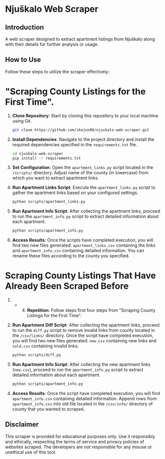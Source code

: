 # Njuškalo Web Scraper

## Introduction

A web scraper designed to extract apartment listings from Njuškalo along with their details for further analysis or usage.

## How to Use

Follow these steps to utilize the scraper effectively:

# "Scraping County Listings for the First Time".

1. **Clone Repository**: Start by cloning this repository to your local machine using Git.

    ```bash
    git clone https://github.com/ikojun00/njuskalo-web-scraper.git
    ```

2. **Install Dependencies**: Navigate to the project directory and install the required dependencies specified in the `requirements.txt` file.

    ```bash
    cd njuskalo-web-scraper
    pip install -r requirements.txt
    ```

3. **Set Configuration**: Open the `apartment_links.py` script located in the `/scripts/` directory. Adjust name of the county (in lowercase) from which you want to extract apartment links.

4. **Run Apartment Links Script**: Execute the `apartment_links.py` script to gather the apartment links based on your configured settings.

    ```bash
    python scripts/apartment_links.py
    ```

5. **Run Apartment Info Script**: After collecting the apartment links, proceed to run the `apartment_info.py` script to extract detailed information about each apartment.

    ```bash
    python scripts/apartment_info.py
    ```

6. **Access Results**: Once the scripts have completed execution, you will find two new files generated: `apartment_links.csv` containing the links and `apartment_info.csv` containing detailed information. You can rename these files according to the county you specified.

# Scraping County Listings That Have Already Been Scraped Before

1. - 4. **Repetition**: Follow steps first four steps from "Scraping County Listings for the First Time".

5. **Run Apartment Diff Script**: After collecting the apartment links, proceed to run the `diff.py` script to remove invalid links from county located in the `/csv/links/` directory. Once the script have completed execution, you will find two new files generated: `new.csv` containing new links and `sold.csv` containing invalid links.

    ```bash
    python scripts/diff.py
    ```
6. **Run Apartment Info Script**: After collecting the new apartment links (`new.csv`), proceed to run the `apartment_info.py` script to extract detailed information about each apartment.

    ```bash
    python scripts/apartment_info.py
    ```

7. **Access Results**: Once the script have completed execution, you will find `apartment_info.csv` containing detailed information. Append rows from `apartment_info.csv` into old file located in the `/csv/info/` directory of county that you wanted to scraped.

## Disclaimer

This scraper is provided for educational purposes only. Use it responsibly and ethically, respecting the terms of service and privacy policies of websites scraped. The developers are not responsible for any misuse or unethical use of this tool.